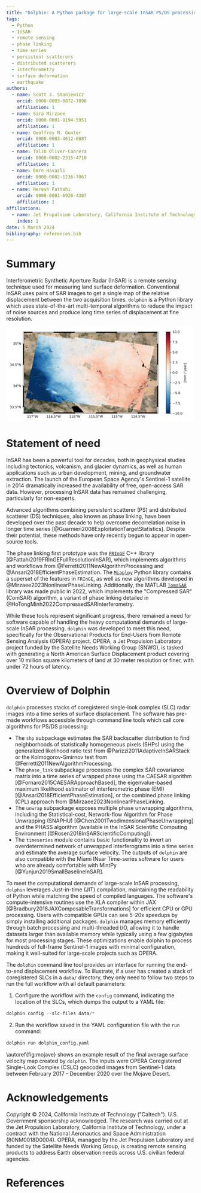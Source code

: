 ```yaml
---
title: "Dolphin: A Python package for large-scale InSAR PS/DS processing"
tags:
  - Python
  - InSAR
  - remote sensing
  - phase linking
  - time series
  - persistent scatterers
  - distributed scatterers
  - interferometry
  - surface deformation
  - earthquake
authors:
  - name: Scott J. Staniewicz
    orcid: 0000-0003-0872-7098
    affiliation: 1
  - name: Sara Mirzaee
    orcid: 0000-0001-8194-5951
    affiliation: 1
  - name: Geoffrey M. Gunter
    orcid: 0000-0003-4612-0887
    affiliation: 1
  - name: Talib Oliver-Cabrera
    orcid: 0000-0002-2315-4710
    affiliation: 1
  - name: Emre Havazli
    orcid: 0000-0002-1236-7067
    affiliation: 1
  - name: Heresh Fattahi
    orcid: 0000-0001-6926-4387
    affiliation: 1
affiliations:
  - name: Jet Propulsion Laboratory, California Institute of Technology
    index: 1
date: 5 March 2024
bibliography: references.bib
---
```


# Summary

<!-- A summary describing the high-level functionality and purpose of the software for a diverse, non-specialist audience. -->
Interferometric Synthetic Aperture Radar (InSAR) is a remote sensing technique used for measuring land surface deformation.
Conventional InSAR uses pairs of SAR images to get a single map of the relative displacement between the two acquisition times.
`dolphin` is a Python library which uses state-of-the-art multi-temporal algorithms to reduce the impact of noise sources and produce long time series of displacement at fine resolution.

![Average surface displacement velocity along the radar line-of-sight between February, 2017 and December, 2020. Red (blue) indicates motion towards (away from) the satellite.\label{fig:mojave}](figures/bristol-velocity-sequential.png)

# Statement of need
<!-- A Statement of need section that clearly illustrates the research purpose of the software and places it in the context of related work. -->

InSAR has been a powerful tool for decades, both in geophysical studies including tectonics, volcanism, and glacier dynamics, as well as human applications such as urban development, mining, and groundwater extraction. The launch of the European Space Agency's Sentinel-1 satellite in 2014 dramatically increased the availability of free, open-access SAR data. However, processing InSAR data has remained challenging, particularly for non-experts.

Advanced algorithms combining persistent scatterer (PS) and distributed scatterer (DS) techniques, also known as phase linking, have been developed over the past decade to help overcome decorrelation noise in longer time series [@Guarnieri2008ExploitationTargetStatistics]. Despite their potential, these methods have only recently begun to appear in open-source tools.

<!-- A list of key references, including to other software addressing related needs. -->
The phase linking first prototype was the [`FRInGE`](https://github.com/isce-framework/fringe) C++ library [@Fattahi2019FRInGEFullResolutionInSAR], which implements algorithms and workflows from @Ferretti2011NewAlgorithmProcessing and @Ansari2018EfficientPhaseEstimation. The [`Miaplpy`](https://github.com/insarlab/MiaplPy) Python library contains a superset of the features in `FRInGE`, as well as new algorithms developed in @Mirzaee2023NonlinearPhaseLinking. Additionally, the MATLAB [`TomoSAR`](https://github.com/DinhHoTongMinh/TomoSAR) library was made public in 2022, which implements the "Compressed SAR" (ComSAR) algorithm, a variant of phase linking detailed in @HoTongMinh2022CompressedSARInterferometry.

While these tools represent significant progress, there remained a need for software capable of handling the heavy computational demands of large-scale InSAR processing. `dolphin` was developed to meet this need, specifically for the Observational Products for End-Users from Remote Sensing Analysis (OPERA) project. OPERA, a Jet Propulsion Laboratory project funded by the Satellite Needs Working Group (SNWG), is tasked with generating a North American Surface Displacement product covering over 10 million square kilometers of land at 30 meter resolution or finer, with under 72 hours of latency.

# Overview of Dolphin

`dolphin` processes stacks of coregistered single-look complex (SLC) radar images into a time series of surface displacement. The software has pre-made workflows accessible through command line tools which call core algorithms for PS/DS processing:

- The `shp` subpackage estimates the SAR backscatter distribution to find neighborhoods of statistically homogeneous pixels (SHPs) using the generalized likelihood ratio test from @Parizzi2011AdaptiveInSARStack or the Kolmogorov-Smirnov test from @Ferretti2011NewAlgorithmProcessing.
- The `phase_link` subpackage processes the complex SAR covariance matrix into a time series of wrapped phase using the CAESAR algorithm [@Fornaro2015CAESARApproachBased], the eigenvalue-based maximum likelihood estimator of interferometric phase (EMI) [@Ansari2018EfficientPhaseEstimation], or the combined phase linking (CPL) approach from @Mirzaee2023NonlinearPhaseLinking.
- The `unwrap` subpackage exposes multiple phase unwrapping algorithms, including the Statistical-cost, Network-flow Algorithm for Phase Unwrapping (SNAPHU) [@Chen2001TwodimensionalPhaseUnwrapping] and the PHASS algorithm (available in the InSAR Scientific Computing Environment [@Rosen2018InSARScientificComputing]).
- The `timeseries` module contains basic functionality to invert an overdetermined network of unwrapped interferograms into a time series and estimate the average surface velocity. The outputs of `dolphin` are also compatible with the Miami INsar Time-series software for users who are already comfortable with MintPy [@Yunjun2019SmallBaselineInSAR].

To meet the computational demands of large-scale InSAR processing, `dolphin` leverages Just-in-time (JIT) compilation, maintaining the readability of Python while matching the speed of compiled languages. The software's compute-intensive routines use the XLA compiler within JAX [@Bradbury2018JAXComposableTransformations] for efficient CPU or GPU processing. Users with compatible GPUs can see 5-20x speedups by simply installing additional packages. `dolphin` manages memory efficiently through batch processing and multi-threaded I/O, allowing it to handle datasets larger than available memory while typically using a few gigabytes for most processing stages. These optimizations enable dolphin to process hundreds of full-frame Sentinel-1 images with minimal configuration, making it well-suited for large-scale projects such as OPERA.

The `dolphin` command line tool provides an interface for running the end-to-end displacement workflow. To illustrate, if a user has created a stack of coregistered SLCs in a `data/` directory, they only need to follow two steps to run the full workflow with all default parameters:

1. Configure the workflow with the `config` command, indicating the location of the SLCs, which dumps the output to a YAML file:

```python
dolphin config --slc-files data/*
```

2. Run the workflow saved in the YAML configuration file with the `run` command:

```python
dolphin run dolphin_config.yaml
```

\autoref{fig:mojave} shows an example result of the final average surface velocity map created by `dolphin`. The inputs were OPERA Coregistered Single-Look Complex (CSLC) geocoded images from Sentinel-1 data between February 2017 - December 2020 over the Mojave Desert.

# Acknowledgements

Copyright © 2024, California Institute of Technology ("Caltech"). U.S. Government sponsorship acknowledged.
The research was carried out at the Jet Propulsion Laboratory, California Institute of Technology, under a contract with the National Aeronautics and Space Administration (80NM0018D0004). OPERA, managed by the Jet Propulsion Laboratory and funded by the Satellite Needs Working Group, is creating remote sensing products to address Earth observation needs across U.S. civilian federal agencies.

# References
